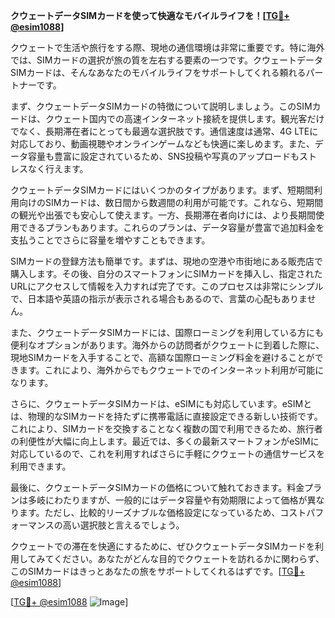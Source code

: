 **クウェートデータSIMカードを使って快適なモバイルライフを！[[TG💪+ @esim1088](https://t.me/s/esim1088)]**

クウェートで生活や旅行をする際、現地の通信環境は非常に重要です。特に海外では、SIMカードの選択が旅の質を左右する要素の一つです。クウェートデータSIMカードは、そんなあなたのモバイルライフをサポートしてくれる頼れるパートナーです。

まず、クウェートデータSIMカードの特徴について説明しましょう。このSIMカードは、クウェート国内での高速インターネット接続を提供します。観光客だけでなく、長期滞在者にとっても最適な選択肢です。通信速度は通常、4G LTEに対応しており、動画視聴やオンラインゲームなども快適に楽しめます。また、データ容量も豊富に設定されているため、SNS投稿や写真のアップロードもストレスなく行えます。

クウェートデータSIMカードにはいくつかのタイプがあります。まず、短期間利用向けのSIMカードは、数日間から数週間の利用が可能です。これなら、短期間の観光や出張でも安心して使えます。一方、長期滞在者向けには、より長期間使用できるプランもあります。これらのプランは、データ容量が豊富で追加料金を支払うことでさらに容量を増やすこともできます。

SIMカードの登録方法も簡単です。まずは、現地の空港や市街地にある販売店で購入します。その後、自分のスマートフォンにSIMカードを挿入し、指定されたURLにアクセスして情報を入力すれば完了です。このプロセスは非常にシンプルで、日本語や英語の指示が表示される場合もあるので、言葉の心配もありません。

また、クウェートデータSIMカードには、国際ローミングを利用している方にも便利なオプションがあります。海外からの訪問者がクウェートに到着した際に、現地SIMカードを入手することで、高額な国際ローミング料金を避けることができます。これにより、海外からでもクウェートでのインターネット利用が可能になります。

さらに、クウェートデータSIMカードは、eSIMにも対応しています。eSIMとは、物理的なSIMカードを持たずに携帯電話に直接設定できる新しい技術です。これにより、SIMカードを交換することなく複数の国で利用できるため、旅行者の利便性が大幅に向上します。最近では、多くの最新スマートフォンがeSIMに対応しているので、これを利用すればさらに手軽にクウェートの通信サービスを利用できます。

最後に、クウェートデータSIMカードの価格について触れておきます。料金プランは多岐にわたりますが、一般的にはデータ容量や有効期限によって価格が異なります。ただし、比較的リーズナブルな価格設定になっているため、コストパフォーマンスの高い選択肢と言えるでしょう。

クウェートでの滞在を快適にするために、ぜひクウェートデータSIMカードを利用してみてください。あなたがどんな目的でクウェートを訪れるかに関わらず、このSIMカードはきっとあなたの旅をサポートしてくれるはずです。[[TG💪+ @esim1088](https://t.me/s/esim1088)]

[[TG💪+ @esim1088](https://t.me/s/esim1088) ![Image](https://i.postimg.cc/Y0z9fWf4/image.png)]